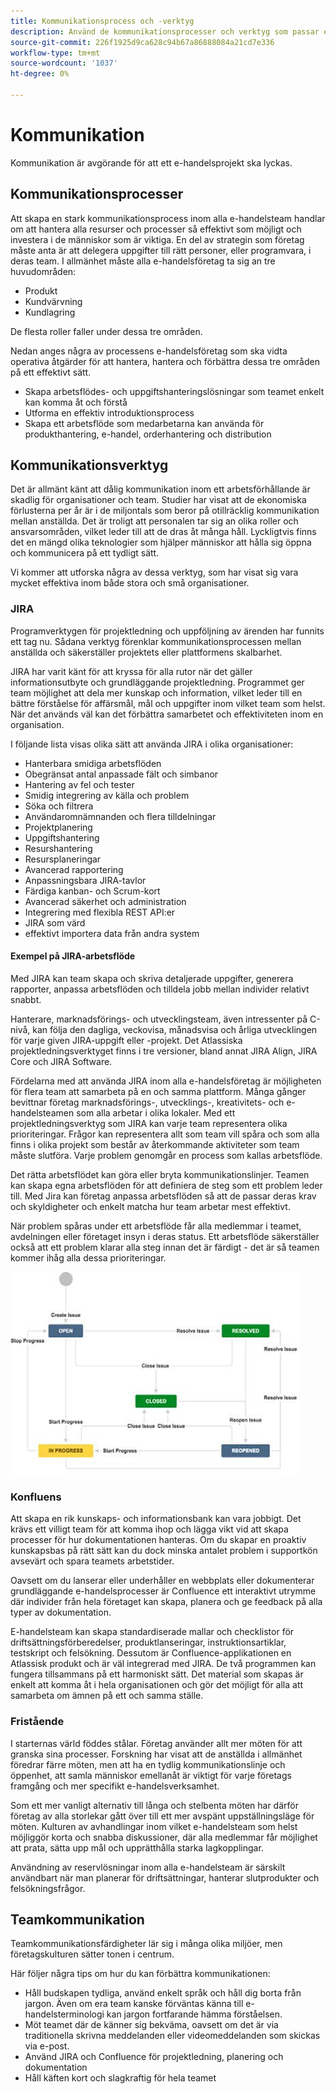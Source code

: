 ```yaml
---
title: Kommunikationsprocess och -verktyg
description: Använd de kommunikationsprocesser och verktyg som passar ert e-handelsteam.
source-git-commit: 226f1925d9ca628c94b67a86888084a21cd7e336
workflow-type: tm+mt
source-wordcount: '1037'
ht-degree: 0%

---
```



# Kommunikation

Kommunikation är avgörande för att ett e-handelsprojekt ska lyckas.

## Kommunikationsprocesser

Att skapa en stark kommunikationsprocess inom alla e-handelsteam handlar om att hantera alla resurser och processer så effektivt som möjligt och investera i de människor som är viktiga. En del av strategin som företag måste anta är att delegera uppgifter till rätt personer, eller programvara, i deras team. I allmänhet måste alla e-handelsföretag ta sig an tre huvudområden:

- Produkt
- Kundvärvning
- Kundlagring

De flesta roller faller under dessa tre områden.

Nedan anges några av processens e-handelsföretag som ska vidta operativa åtgärder för att hantera, hantera och förbättra dessa tre områden på ett effektivt sätt.

- Skapa arbetsflödes- och uppgiftshanteringslösningar som teamet enkelt kan komma åt och förstå
- Utforma en effektiv introduktionsprocess
- Skapa ett arbetsflöde som medarbetarna kan använda för produkthantering, e-handel, orderhantering och distribution

## Kommunikationsverktyg

Det är allmänt känt att dålig kommunikation inom ett arbetsförhållande är skadlig för organisationer och team. Studier har visat att de ekonomiska förlusterna per år är i de miljontals som beror på otillräcklig kommunikation mellan anställda. Det är troligt att personalen tar sig an olika roller och ansvarsområden, vilket leder till att de dras åt många håll. Lyckligtvis finns det en mängd olika teknologier som hjälper människor att hålla sig öppna och kommunicera på ett tydligt sätt.

Vi kommer att utforska några av dessa verktyg, som har visat sig vara mycket effektiva inom både stora och små organisationer.

### JIRA

Programverktygen för projektledning och uppföljning av ärenden har funnits ett tag nu. Sådana verktyg förenklar kommunikationsprocessen mellan anställda och säkerställer projektets eller plattformens skalbarhet.

JIRA har varit känt för att kryssa för alla rutor när det gäller informationsutbyte och grundläggande projektledning. Programmet ger team möjlighet att dela mer kunskap och information, vilket leder till en bättre förståelse för affärsmål, mål och uppgifter inom vilket team som helst. När det används väl kan det förbättra samarbetet och effektiviteten inom en organisation.

I följande lista visas olika sätt att använda JIRA i olika organisationer:

- Hanterbara smidiga arbetsflöden
- Obegränsat antal anpassade fält och simbanor
- Hantering av fel och tester
- Smidig integrering av källa och problem
- Söka och filtrera
- Användaromnämnanden och flera tilldelningar
- Projektplanering
- Uppgiftshantering
- Resurshantering
- Resursplaneringar
- Avancerad rapportering
- Anpassningsbara JIRA-tavlor
- Färdiga kanban- och Scrum-kort
- Avancerad säkerhet och administration
- Integrering med flexibla REST API:er
- JIRA som värd
- effektivt importera data från andra system

#### Exempel på JIRA-arbetsflöde

Med JIRA kan team skapa och skriva detaljerade uppgifter, generera rapporter, anpassa arbetsflöden och tilldela jobb mellan individer relativt snabbt.

Hanterare, marknadsförings- och utvecklingsteam, även intressenter på C-nivå, kan följa den dagliga, veckovisa, månadsvisa och årliga utvecklingen för varje given JIRA-uppgift eller -projekt. Det Atlassiska projektledningsverktyget finns i tre versioner, bland annat JIRA Align, JIRA Core och JIRA Software.

Fördelarna med att använda JIRA inom alla e-handelsföretag är möjligheten för flera team att samarbeta på en och samma plattform. Många gånger bevittnar företag marknadsförings-, utvecklings-, kreativitets- och e-handelsteamen som alla arbetar i olika lokaler. Med ett projektledningsverktyg som JIRA kan varje team representera olika prioriteringar. Frågor kan representera allt som team vill spåra och som alla finns i olika projekt som består av återkommande aktiviteter som team måste slutföra. Varje problem genomgår en process som kallas arbetsflöde.

Det rätta arbetsflödet kan göra eller bryta kommunikationslinjer. Teamen kan skapa egna arbetsflöden för att definiera de steg som ett problem leder till. Med Jira kan företag anpassa arbetsflöden så att de passar deras krav och skyldigheter och enkelt matcha hur team arbetar mest effektivt.

När problem spåras under ett arbetsflöde får alla medlemmar i teamet, avdelningen eller företaget insyn i deras status. Ett arbetsflöde säkerställer också att ett problem klarar alla steg innan det är färdigt - det är så teamen kommer ihåg alla dessa prioriteringar.

![Exempeldiagram för JIRA-arbetsflöde](../../assets/playbooks/jira-workflow-example.png)

### Konfluens

Att skapa en rik kunskaps- och informationsbank kan vara jobbigt. Det krävs ett villigt team för att komma ihop och lägga vikt vid att skapa processer för hur dokumentationen hanteras. Om du skapar en proaktiv kunskapsbas på rätt sätt kan du dock minska antalet problem i supportkön avsevärt och spara teamets arbetstider.

Oavsett om du lanserar eller underhåller en webbplats eller dokumenterar grundläggande e-handelsprocesser är Confluence ett interaktivt utrymme där individer från hela företaget kan skapa, planera och ge feedback på alla typer av dokumentation.

E-handelsteam kan skapa standardiserade mallar och checklistor för driftsättningsförberedelser, produktlanseringar, instruktionsartiklar, testskript och felsökning. Dessutom är Confluence-applikationen en Atlassisk produkt och är väl integrerad med JIRA. De två programmen kan fungera tillsammans på ett harmoniskt sätt. Det material som skapas är enkelt att komma åt i hela organisationen och gör det möjligt för alla att samarbeta om ämnen på ett och samma ställe.

### Fristående

I starternas värld föddes stålar. Företag använder allt mer möten för att granska sina processer. Forskning har visat att de anställda i allmänhet föredrar färre möten, men att ha en tydlig kommunikationslinje och öppenhet, att samla människor emellanåt är viktigt för varje företags framgång och mer specifikt e-handelsverksamhet.

Som ett mer vanligt alternativ till långa och stelbenta möten har därför företag av alla storlekar gått över till ett mer avspänt uppställningsläge för möten. Kulturen av avhandlingar inom vilket e-handelsteam som helst möjliggör korta och snabba diskussioner, där alla medlemmar får möjlighet att prata, sätta upp mål och upprätthålla starka lagkopplingar.

Användning av reservlösningar inom alla e-handelsteam är särskilt användbart när man planerar för driftsättningar, hanterar slutprodukter och felsökningsfrågor.

## Teamkommunikation

Teamkommunikationsfärdigheter lär sig i många olika miljöer, men företagskulturen sätter tonen i centrum.

Här följer några tips om hur du kan förbättra kommunikationen:

- Håll budskapen tydliga, använd enkelt språk och håll dig borta från jargon. Även om era team kanske förväntas känna till e-handelsterminologi kan jargon fortfarande hämma förståelsen.
- Möt teamet där de känner sig bekväma, oavsett om det är via traditionella skrivna meddelanden eller videomeddelanden som skickas via e-post.
- Använd JIRA och Confluence för projektledning, planering och dokumentation
- Håll käften kort och slagkraftig för hela teamet
